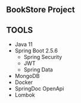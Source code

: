 ## BookStore Project


## TOOLS
- Java 11
- Spring Boot 2.5.6
    - Spring Security
    - JWT
    - Spring Data
- MongoDB
- Docker
- SpringDoc OpenApi
- Lombok
    